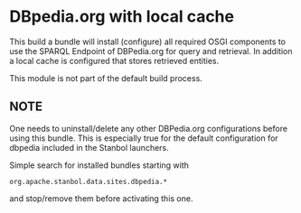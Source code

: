<!--
  Licensed to the Apache Software Foundation (ASF) under one or more
  contributor license agreements.  See the NOTICE file distributed with
  this work for additional information regarding copyright ownership.
  The ASF licenses this file to You under the Apache License, Version 2.0
  (the "License"); you may not use this file except in compliance with
  the License.  You may obtain a copy of the License at

      http://www.apache.org/licenses/LICENSE-2.0

  Unless required by applicable law or agreed to in writing, software
  distributed under the License is distributed on an "AS IS" BASIS,
  WITHOUT WARRANTIES OR CONDITIONS OF ANY KIND, either express or implied.
  See the License for the specific language governing permissions and
  limitations under the License.
-->

# DBpedia.org with local cache

This build a bundle will install (configure) all required OSGI components to 
use the SPARQL Endpoint of DBPedia.org for query and retrieval. In addition a
local cache is configured that stores retrieved entities. 

This module is not part of the default build process.

## NOTE

One needs to uninstall/delete any other DBPedia.org configurations before using
this bundle. This is especially true for the default configuration for dbpedia
included in the Stanbol launchers.

Simple search for installed bundles starting with

    org.apache.stanbol.data.sites.dbpedia.*
    
and stop/remove them before activating this one.
